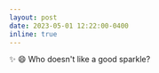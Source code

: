 ```yaml
---
layout: post
date: 2023-05-01 12:22:00-0400
inline: true
---
```

 ✨ 😄
 Who doesn't like a good sparkle?
